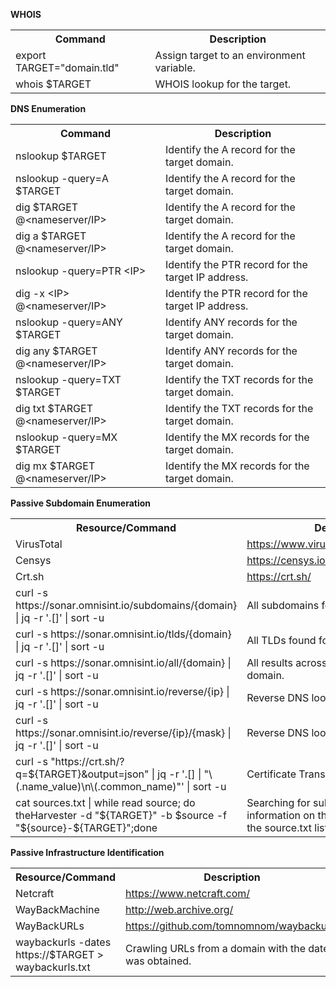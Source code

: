 <p><strong>WHOIS</strong></p>
<table>
  <tr>
    <th>Command</th>
    <th>Description</th>
  </tr>
  <tr>
    <td>export TARGET="domain.tld"</td>
    <td>Assign target to an environment variable.</td>
  </tr>
  <tr>
    <td>whois $TARGET</td>
    <td>WHOIS lookup for the target.</td>
  </tr>
</table>

<p><strong>DNS Enumeration</strong></p>
<table>
  <tr>
    <th>Command</th>
    <th>Description</th>
  </tr>
  <tr>
    <td>nslookup $TARGET</td>
    <td>Identify the A record for the target domain.</td>
  </tr>
  <tr>
    <td>nslookup -query=A $TARGET</td>
    <td>Identify the A record for the target domain.</td>
  </tr>
  <tr>
    <td>dig $TARGET @&lt;nameserver/IP&gt;</td>
    <td>Identify the A record for the target domain.</td>
  </tr>
  <tr>
    <td>dig a $TARGET @&lt;nameserver/IP&gt;</td>
    <td>Identify the A record for the target domain.</td>
  </tr>
  <tr>
    <td>nslookup -query=PTR &lt;IP&gt;</td>
    <td>Identify the PTR record for the target IP address.</td>
  </tr>
  <tr>
    <td>dig -x &lt;IP&gt; @&lt;nameserver/IP&gt;</td>
    <td>Identify the PTR record for the target IP address.</td>
  </tr>
  <tr>
    <td>nslookup -query=ANY $TARGET</td>
    <td>Identify ANY records for the target domain.</td>
  </tr>
  <tr>
    <td>dig any $TARGET @&lt;nameserver/IP&gt;</td>
    <td>Identify ANY records for the target domain.</td>
  </tr>
  <tr>
    <td>nslookup -query=TXT $TARGET</td>
    <td>Identify the TXT records for the target domain.</td>
  </tr>
  <tr>
    <td>dig txt $TARGET @&lt;nameserver/IP&gt;</td>
    <td>Identify the TXT records for the target domain.</td>
  </tr>
  <tr>
    <td>nslookup -query=MX $TARGET</td>
    <td>Identify the MX records for the target domain.</td>
  </tr>
  <tr>
    <td>dig mx $TARGET @&lt;nameserver/IP&gt;</td>
    <td>Identify the MX records for the target domain.</td>
  </tr>
</table>

<p><strong>Passive Subdomain Enumeration</strong></p>
<table>
  <tr>
    <th>Resource/Command</th>
    <th>Description</th>
  </tr>
  <tr>
    <td>VirusTotal</td>
    <td><a href="https://www.virustotal.com/gui/home/url">https://www.virustotal.com/gui/home/url</a></td>
  </tr>
  <tr>
    <td>Censys</td>
    <td><a href="https://censys.io/">https://censys.io/</a></td>
  </tr>
  <tr>
    <td>Crt.sh</td>
    <td><a href="https://crt.sh/">https://crt.sh/</a></td>
  </tr>
  <tr>
    <td>curl -s https://sonar.omnisint.io/subdomains/{domain} | jq -r '.[]' | sort -u</td>
    <td>All subdomains for a given domain.</td>
  </tr>
  <tr>
    <td>curl -s https://sonar.omnisint.io/tlds/{domain} | jq -r '.[]' | sort -u</td>
    <td>All TLDs found for a given domain.</td>
  </tr>
  <tr>
    <td>curl -s https://sonar.omnisint.io/all/{domain} | jq -r '.[]' | sort -u</td>
    <td>All results across all TLDs for a given domain.</td>
  </tr>
  <tr>
    <td>curl -s https://sonar.omnisint.io/reverse/{ip} | jq -r '.[]' | sort -u</td>
    <td>Reverse DNS lookup on IP address.</td>
  </tr>
  <tr>
    <td>curl -s https://sonar.omnisint.io/reverse/{ip}/{mask} | jq -r '.[]' | sort -u</td>
    <td>Reverse DNS lookup of a CIDR range.</td>
  </tr>
  <tr>
    <td>curl -s "https://crt.sh/?q=${TARGET}&output=json" | jq -r '.[] | "\(.name_value)\n\(.common_name)"' | sort -u</td>
    <td>Certificate Transparency.</td>
  </tr>
  <tr>
    <td>cat sources.txt | while read source; do theHarvester -d "${TARGET}" -b $source -f "${source}-${TARGET}";done</td>
    <td>Searching for subdomains and other information on the sources provided in the source.txt list.</td>
  </tr>
</table>

<p><strong>Passive Infrastructure Identification</strong></p>
<table>
  <tr>
    <th>Resource/Command</th>
    <th>Description</th>
  </tr>
  <tr>
    <td>Netcraft</td>
    <td><a href="https://www.netcraft.com/">https://www.netcraft.com/</a></td>
  </tr>
  <tr>
    <td>WayBackMachine</td>
    <td><a href="http://web.archive.org/">http://web.archive.org/</a></td>
  </tr>
  <tr>
    <td>WayBackURLs</td>
    <td><a href="https://github.com/tomnomnom/waybackurls">https://github.com/tomnomnom/waybackurls</a></td>
  </tr>
  <tr>
    <td>waybackurls -dates https://$TARGET &gt; waybackurls.txt</td>
    <td>Crawling URLs from a domain with the date it was obtained.</td>
  </tr>
</table>
